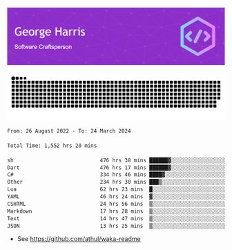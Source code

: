 ![img](./assets/github-header.png)

<div align="center">
  <img  src="https://github.com/1999AZZAR/1999AZZAR/blob/readme/resources/img/grid-snake.svg" alt="snake" />
</div>

<!--START_SECTION:waka-->

```txt
From: 26 August 2022 - To: 24 March 2024

Total Time: 1,552 hrs 20 mins

sh                            476 hrs 38 mins ██████▓░░░░░░░░░░░░░░░░░░   26.68 %
Dart                          476 hrs 17 mins ██████▓░░░░░░░░░░░░░░░░░░   26.66 %
C#                            334 hrs 46 mins ████▓░░░░░░░░░░░░░░░░░░░░   18.74 %
Other                         234 hrs 30 mins ███▒░░░░░░░░░░░░░░░░░░░░░   13.12 %
Lua                           62 hrs 23 mins  █░░░░░░░░░░░░░░░░░░░░░░░░   03.49 %
YAML                          46 hrs 24 mins  ▓░░░░░░░░░░░░░░░░░░░░░░░░   02.60 %
CSHTML                        24 hrs 56 mins  ▒░░░░░░░░░░░░░░░░░░░░░░░░   01.40 %
Markdown                      17 hrs 28 mins  ▒░░░░░░░░░░░░░░░░░░░░░░░░   00.98 %
Text                          14 hrs 47 mins  ▒░░░░░░░░░░░░░░░░░░░░░░░░   00.83 %
JSON                          13 hrs 25 mins  ▒░░░░░░░░░░░░░░░░░░░░░░░░   00.75 %
```

<!--END_SECTION:waka-->

- See <https://github.com/athul/waka-readme>
